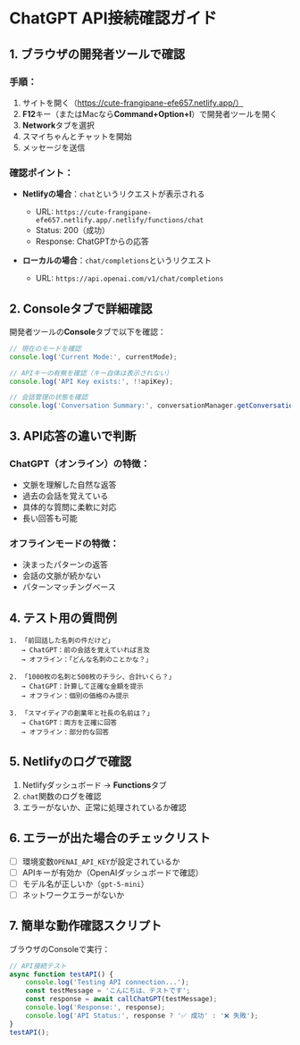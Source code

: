 # ChatGPT API接続確認ガイド

## 1. ブラウザの開発者ツールで確認

### 手順：
1. サイトを開く（https://cute-frangipane-efe657.netlify.app/）
2. **F12**キー（またはMacなら**Command+Option+I**）で開発者ツールを開く
3. **Network**タブを選択
4. スマイちゃんとチャットを開始
5. メッセージを送信

### 確認ポイント：
- **Netlifyの場合**：`chat`というリクエストが表示される
  - URL: `https://cute-frangipane-efe657.netlify.app/.netlify/functions/chat`
  - Status: 200（成功）
  - Response: ChatGPTからの応答

- **ローカルの場合**：`chat/completions`というリクエスト
  - URL: `https://api.openai.com/v1/chat/completions`

## 2. Consoleタブで詳細確認

開発者ツールの**Console**タブで以下を確認：

```javascript
// 現在のモードを確認
console.log('Current Mode:', currentMode);

// APIキーの有無を確認（キー自体は表示されない）
console.log('API Key exists:', !!apiKey);

// 会話管理の状態を確認
console.log('Conversation Summary:', conversationManager.getConversationSummary());
```

## 3. API応答の違いで判断

### ChatGPT（オンライン）の特徴：
- 文脈を理解した自然な返答
- 過去の会話を覚えている
- 具体的な質問に柔軟に対応
- 長い回答も可能

### オフラインモードの特徴：
- 決まったパターンの返答
- 会話の文脈が続かない
- パターンマッチングベース

## 4. テスト用の質問例

```
1. 「前回話した名刺の件だけど」
   → ChatGPT：前の会話を覚えていれば言及
   → オフライン：「どんな名刺のことかな？」

2. 「1000枚の名刺と500枚のチラシ、合計いくら？」
   → ChatGPT：計算して正確な金額を提示
   → オフライン：個別の価格のみ提示

3. 「スマイディアの創業年と社長の名前は？」
   → ChatGPT：両方を正確に回答
   → オフライン：部分的な回答
```

## 5. Netlifyのログで確認

1. Netlifyダッシュボード → **Functions**タブ
2. `chat`関数のログを確認
3. エラーがないか、正常に処理されているか確認

## 6. エラーが出た場合のチェックリスト

- [ ] 環境変数`OPENAI_API_KEY`が設定されているか
- [ ] APIキーが有効か（OpenAIダッシュボードで確認）
- [ ] モデル名が正しいか（`gpt-5-mini`）
- [ ] ネットワークエラーがないか

## 7. 簡単な動作確認スクリプト

ブラウザのConsoleで実行：

```javascript
// API接続テスト
async function testAPI() {
    console.log('Testing API connection...');
    const testMessage = 'こんにちは、テストです';
    const response = await callChatGPT(testMessage);
    console.log('Response:', response);
    console.log('API Status:', response ? '✅ 成功' : '❌ 失敗');
}
testAPI();
```